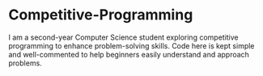 # Competitive-Programming
I am a second-year Computer Science student exploring competitive programming to enhance problem-solving skills. Code here is kept simple and well-commented to help beginners easily understand and approach problems.

